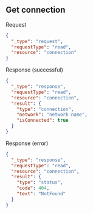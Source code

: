 ## Get connection
Request
```json
{
  "_type": "request",
  "requestType": "read",
  "resource": "connection"
}
```
Response (successful)
```json
{
  "_type": "response",
  "requestType": "read",
  "resource": "connection",
  "result": {
    "type": "connection",
    "network": "network name",
    "isConnected": true
  }
}
```
Response (error)
```json
{
  "_type": "response",
  "requestType": "read",
  "resource": "connection",
  "result": {
    "type": "status",
    "code": 404,
    "text": "NotFound"
  }
}
```
